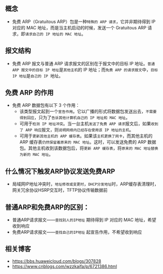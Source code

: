 ## 概念
- 免费 ARP（Gratuitous ARP）包是一种`特殊的 ARP 请求`，它并非期待得到 IP 对应的 MAC 地址，而是当主机启动的时候，发送一个 Gratuitous ARP 请求，即`请求自己的 IP 地址的 MAC 地址`。

## 报文结构
- 免费 ARP 报文与普通 ARP 请求报文的区别在于报文中的目标 IP 地址。`普通 ARP 报文中的目标 IP 地址`是`其他主机`的 IP 地址；而`免费 ARP 的请求报文`中，`目标 IP 地址`是`自己的 IP `地址。

## 免费 ARP 的作用
- 免费 ARP 数据包有以下 3 个作用：
    - 该类型报文起到一个`宣告作用`。它以广播的形式将数据包发送出去，`不需要得到回应`，只为了`告诉其他计算机自己的 IP 地址和 MAC 地址`。
    - 可用于`检测 IP 地址冲突`。当一台主机`发送了免费 ARP 请求`报文后，如果`收到了 ARP 响应`报文，则`说明网络内已经存在使用该 IP 地址的主机`。
    - 可用于`更新其他主机的 ARP 缓存表`。如果该`主机更换了网卡`，而其他主机的 ARP 缓存表`仍然保留着原来的 MAC 地址`。这时，可以发送免费的 ARP 数据包。其他主机收到该数据包后，将`更新 ARP 缓存表`，将`原来的 MAC 地址替换为新的 MAC 地址`。

## 什么情况下触发ARP协议发送免费ARP
- 局域网IP地址冲突时，`地址修改或变更时`，`DHCP分发地址`时，ARP缓存表清理时，网关冗余协议HSRP交互时，TFTP协议传输数据前

## 普通ARP和免费ARP的区别：
- 普通ARP请求报文——`查找别人的IP地址` 期待得到 IP 对应的 MAC 地址，希望收到响应
- 免费ARP请求报文——`查找自己的IP地址` 起宣告作用，不希望收到响应

## 相关博客
- https://bbs.huaweicloud.com/blogs/307828
- https://www.cnblogs.com/wzzkaifa/p/6721386.html